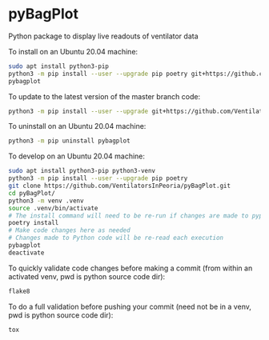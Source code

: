 # pyBagPlot
Python package to display live readouts of ventilator data

To install on an Ubuntu 20.04 machine:

```bash
sudo apt install python3-pip
python3 -m pip install --user --upgrade pip poetry git+https://github.com/VentilatorsInPeoria/pyBagPlot.git
pybagplot
```

To update to the latest version of the master branch code:

```bash
python3 -m pip install --user --upgrade git+https://github.com/VentilatorsInPeoria/pyBagPlot.git@master
```

To uninstall on an Ubuntu 20.04 machine:

```bash
python3 -m pip uninstall pybagplot
```

To develop on an Ubuntu 20.04 machine:

```bash
sudo apt install python3-pip python3-venv
python3 -m pip install --user --upgrade pip poetry
git clone https://github.com/VentilatorsInPeoria/pyBagPlot.git
cd pyBagPlot/
python3 -m venv .venv
source .venv/bin/activate
# The install command will need to be re-run if changes are made to pyproject.toml
poetry install
# Make code changes here as needed
# Changes made to Python code will be re-read each execution
pybagplot
deactivate
```

To quickly validate code changes before making a commit (from within an activated venv, pwd is python source code dir):

```bash
flake8
```

To do a full validation before pushing your commit (need not be in a venv, pwd is python source code dir):

```bash
tox
```